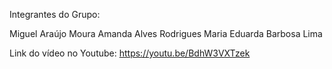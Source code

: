 Integrantes do Grupo:

Miguel Araújo Moura
Amanda Alves Rodrigues
Maria Eduarda Barbosa Lima

Link do vídeo no Youtube:
https://youtu.be/BdhW3VXTzek
